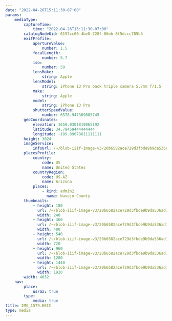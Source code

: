 ```yaml
---
date: "2022-04-26T15:11:30-07:00"
params:
    mediaType:
        captureTime:
            time: "2022-04-26T15:11:30-07:00"
        catalogNodeUid: 0197cc00-4be8-728f-86eb-8f5dccc785b3
        exifProfile:
            apertureValue:
                number: 1.5
            focalLength:
                number: 5.7
            iso:
                number: 50
            lensMake:
                string: Apple
            lensModel:
                string: iPhone 13 Pro back triple camera 5.7mm f/1.5
            make:
                string: Apple
            model:
                string: iPhone 13 Pro
            shutterSpeedValue:
                number: 6578.947369805745
        geoCoordinates:
            elevation: 1650.0301810865192
            latitude: 34.79459444444444
            longitude: -109.89078611111111
        height: 3024
        imageService:
            infoUrl: /~/blob-iiif-image-v3/20b6582ace729d3fbde9b9da536ad14cbb4f46669bfa13f718c5eeeba4e956c2/info.json
        placesProfile:
            country:
                code: US
                name: United States
            countryRegion:
                code: US-AZ
                name: Arizona
            places:
                - kind: admin2
                  name: Navajo County
        thumbnails:
            - height: 180
              url: /~/blob-iiif-image-v3/20b6582ace729d3fbde9b9da536ad14cbb4f46669bfa13f718c5eeeba4e956c2/full/240%2C180/0/default.jpg
              width: 240
            - height: 360
              url: /~/blob-iiif-image-v3/20b6582ace729d3fbde9b9da536ad14cbb4f46669bfa13f718c5eeeba4e956c2/full/480%2C360/0/default.jpg
              width: 480
            - height: 540
              url: /~/blob-iiif-image-v3/20b6582ace729d3fbde9b9da536ad14cbb4f46669bfa13f718c5eeeba4e956c2/full/720%2C540/0/default.jpg
              width: 720
            - height: 960
              url: /~/blob-iiif-image-v3/20b6582ace729d3fbde9b9da536ad14cbb4f46669bfa13f718c5eeeba4e956c2/full/1280%2C960/0/default.jpg
              width: 1280
            - height: 1440
              url: /~/blob-iiif-image-v3/20b6582ace729d3fbde9b9da536ad14cbb4f46669bfa13f718c5eeeba4e956c2/full/1920%2C1440/0/default.jpg
              width: 1920
        width: 4032
    nav:
        place:
            us/az: true
        type:
            media: true
title: IMG_1579.HEIC
type: media
---
```

